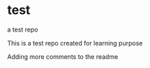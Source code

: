 # test
a test repo

This is a test repo created for learning purpose

Adding more comments to the readme
